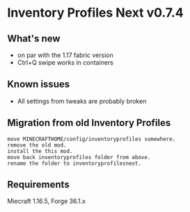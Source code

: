 # Inventory Profiles Next v0.7.4

## What's new

- on par with the 1.17 fabric version
- Ctrl+Q swipe works in containers

## Known issues
- All settings from tweaks are probably broken

## Migration from old Inventory Profiles

    move MINECRAFTHOME/config/inventoryprofiles somewhere.
    remove the old mod.
    install the this mod.
    move back inventoryprofiles folder from above.
    rename the folder to inventoryprofilesnext.

## Requirements

Miecraft 1.16.5, Forge 36.1.x
